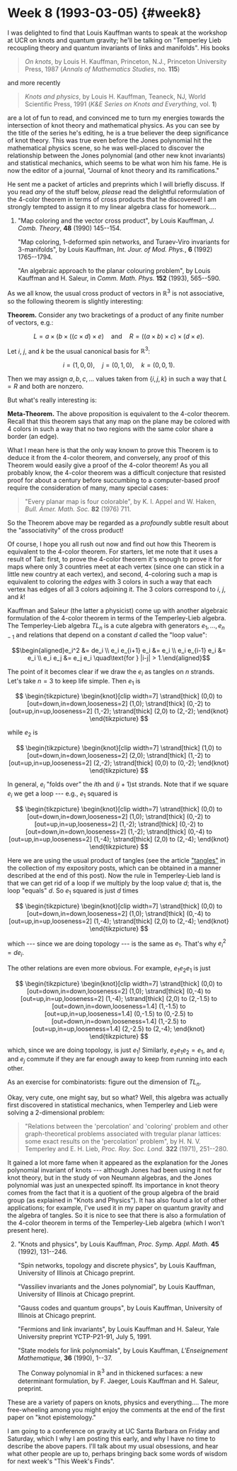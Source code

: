 # Week 8 (1993-03-05) {#week8}

I was delighted to find that Louis Kauffman wants to speak at the
workshop at UCR on knots and quantum gravity; he'll be talking on
"Temperley Lieb recoupling theory and quantum invariants of links and
manifolds". His books

> _On knots_, by Louis H. Kauffman, Princeton, N.J., Princeton University
Press, 1987 (_Annals of Mathematics Studies_, no. **115**)

and more recently

> _Knots and physics_, by Louis H. Kauffman, Teaneck, NJ, World Scientific
Press, 1991 (_K&E Series on Knots and Everything_, vol. **1**)

are a lot of fun to read, and convinced me to turn my energies towards
the intersection of knot theory and mathematical physics. As you can see
by the title of the series he's editing, he is a true believer the deep
significance of knot theory. This was true even before the Jones
polynomial hit the mathematical physics scene, so he was well-placed to
discover the relationship between the Jones polynomial (and other new
knot invariants) and statistical mechanics, which seems to be what won
him his fame. He is now the editor of a journal, "Journal of knot
theory and its ramifications."

He sent me a packet of articles and preprints which I will briefly
discuss. If you read *any* of the stuff below, *please* read the
delightful reformulation of the 4-color theorem in terms of cross
products that he discovered! I am strongly tempted to assign it to my
linear algebra class for homework....

1) "Map coloring and the vector cross product", by Louis Kauffman, _J. Comb. Theory_, **48** (1990) 145--154.

    "Map coloring, 1-deformed spin networks, and Turaev-Viro invariants for 3-manifolds", by Louis Kauffman, _Int. Jour. of Mod. Phys._, **6** (1992) 1765--1794.

    "An algebraic approach to the planar colouring problem", by Louis Kauffman and H. Saleur, in _Comm. Math. Phys._ **152** (1993), 565--590.

As we all know, the usual cross product of vectors in $\mathbb{R}^3$ is not
associative, so the following theorem is slightly interesting:

**Theorem.** Consider any two bracketings of a product of any finite number
of vectors, e.g.:

$$L = a \times (b \times ((c \times d) \times e) \quad\text{and}\quad  R = ((a \times b) \times c) \times (d \times e).$$

Let $i$, $j$, and $k$ be the usual canonical basis for $\mathbb{R}^3$:

$$i = (1,0,0), \quad j = (0,1,0), \quad k = (0,0,1).$$

Then we may assign $a,b,c,\ldots$ values taken from $\{i,j,k\}$ in such a way
that $L = R$ and both are nonzero.

But what's really interesting is:

**Meta-Theorem.** The above proposition is equivalent to the 4-color
theorem. Recall that this theorem says that any map on the plane may be
colored with 4 colors in such a way that no two regions with the same
color share a border (an edge).

What I mean here is that the only way known to prove this Theorem is to
deduce it from the 4-color theorem, and conversely, any proof of this
Theorem would easily give a proof of the 4-color theorem! As you all
probably know, the 4-color theorem was a difficult conjecture that
resisted proof for about a century before succumbing to a computer-based
proof require the consideration of many, many special cases:

> "Every planar map is four colorable", by K. I. Appel and W. Haken, _Bull.
Amer. Math. Soc._ **82** (1976) 711.

So the Theorem above may be regarded as a *profoundly* subtle result
about the "associativity" of the cross product!

Of course, I hope you all rush out now and find out how this Theorem is
equivalent to the 4-color theorem. For starters, let me note that it
uses a result of Tait: first, to prove the 4-color theorem it's enough
to prove it for maps where only 3 countries meet at each vertex (since
one can stick in a little new country at each vertex), and second,
4-coloring such a map is equivalent to coloring the *edges* with 3
colors in such a way that each vertex has edges of all 3 colors
adjoining it. The 3 colors correspond to $i$, $j$, and $k$!

Kauffman and Saleur (the latter a physicist) come up with another
algebraic formulation of the 4-color theorem in terms of the
Temperley-Lieb algebra. The Temperley-Lieb algebra $TL_n$ is a cute
algebra with generators $e_1, \ldots, e_{n-1}$ and relations that depend on
a constant $d$ called the "loop value":

$$\begin{aligned}e_i^2 &= de_i \\ e_i e_{i+1} e_i &= e_i \\ e_i e_{i-1} e_i &= e_i \\ e_i e_j &= e_j e_i \quad\text{for } |i-j| > 1.\end{aligned}$$

The point of it becomes clear if we draw the $e_i$ as tangles on $n$
strands. Let's take $n = 3$ to keep life simple. Then $e_1$ is

$$
  \begin{tikzpicture}
    \begin{knot}[clip width=7]
      \strand[thick] (0,0)
        to [out=down,in=down,looseness=2] (1,0);
      \strand[thick] (0,-2)
        to [out=up,in=up,looseness=2] (1,-2);
      \strand[thick] (2,0)
        to (2,-2);
    \end{knot}
  \end{tikzpicture}
$$

while $e_2$ is

$$
  \begin{tikzpicture}
    \begin{knot}[clip width=7]
      \strand[thick] (1,0)
        to [out=down,in=down,looseness=2] (2,0);
      \strand[thick] (1,-2)
        to [out=up,in=up,looseness=2] (2,-2);
      \strand[thick] (0,0)
        to (0,-2);
    \end{knot}
  \end{tikzpicture}
$$

In general, $e_i$ "folds over" the $i$th and $(i+1)$st strands. Note that if
we square $e_i$ we get a loop --- e.g., $e_1$ squared is

$$
  \begin{tikzpicture}
    \begin{knot}[clip width=7]
      \strand[thick] (0,0)
        to [out=down,in=down,looseness=2] (1,0);
      \strand[thick] (0,-2)
        to [out=up,in=up,looseness=2] (1,-2);
      \strand[thick] (0,-2)
        to [out=down,in=down,looseness=2] (1,-2);
      \strand[thick] (0,-4)
        to [out=up,in=up,looseness=2] (1,-4);
      \strand[thick] (2,0)
        to (2,-4);
    \end{knot}
  \end{tikzpicture}
$$

Here we are using the usual product of tangles (see the article
["tangles"](http://math.ucr.edu/home/baez/tangles.html) in the collection of my expository posts, which can be
obtained in a manner described at the end of this post). Now the rule in
Temperley-Lieb land is that we can get rid of a loop if we multiply by
the loop value $d$; that is, the loop "equals" $d$. So $e_1$ squared is just
$d$ times

$$
  \begin{tikzpicture}
    \begin{knot}[clip width=7]
      \strand[thick] (0,0)
        to [out=down,in=down,looseness=2] (1,0);
      \strand[thick] (0,-4)
        to [out=up,in=up,looseness=2] (1,-4);
      \strand[thick] (2,0)
        to (2,-4);
    \end{knot}
  \end{tikzpicture}
$$

which --- since we are doing topology --- is the same as $e_1$. That's why
$e_i^2 = de_i$.

The other relations are even more obvious. For example, $e_1 e_2 e_1$ is
just

$$
  \begin{tikzpicture}
    \begin{knot}[clip width=7]
      \strand[thick] (0,0)
        to [out=down,in=down,looseness=2] (1,0);
      \strand[thick] (0,-4)
        to [out=up,in=up,looseness=2] (1,-4);
      \strand[thick] (2,0)
        to (2,-1.5)
        to [out=down,in=down,looseness=1.4] (1,-1.5)
        to [out=up,in=up,looseness=1.4] (0,-1.5)
        to (0,-2.5)
        to [out=down,in=down,looseness=1.4] (1,-2.5)
        to [out=up,in=up,looseness=1.4] (2,-2.5)
        to (2,-4);
    \end{knot}
  \end{tikzpicture}
$$

which, since we are doing topology, is just $e_1$! Similarly, $e_2 e_1 e_2 = e_1$, and $e_i$ and $e_j$ commute if they are far enough away to keep from
running into each other.

As an exercise for combinatorists: figure out the dimension of $TL_n$.

Okay, very cute, one might say, but so what? Well, this algebra was
actually first discovered in statistical mechanics, when Temperley and
Lieb were solving a 2-dimensional problem:

> "Relations between the 'percolation' and 'coloring' problem and other
graph-theoretical problems associated with tregular planar lattices:
some exact results on the 'percolation' problem", by H. N. V. Temperley
and E. H. Lieb, _Proc. Roy. Soc. Lond._ **322** (1971), 251--280.

It gained a lot more fame when it appeared as the explanation for the
Jones polynomial invariant of knots --- although Jones had been using it
not for knot theory, but in the study of von Neumann algebras, and the
Jones polynomial was just an unexpected spinoff. Its importance in knot
theory comes from the fact that it is a quotient of the group algebra of
the braid group (as explained in "Knots and Physics"). It has also
found a lot of other applications; for example, I've used it in my
paper on quantum gravity and the algebra of tangles. So it is nice to
see that there is also a formulation of the 4-color theorem in terms of
the Temperley-Lieb algebra (which I won't present here).

2) "Knots and physics", by Louis Kauffman, _Proc. Symp. Appl. Math._ **45**
(1992), 131--246.

    "Spin networks, topology and discrete physics", by Louis Kauffman,
    University of Illinois at Chicago preprint.

    "Vassiliev invariants and the Jones polynomial", by Louis Kauffman,
    University of Illinois at Chicago preprint.

    "Gauss codes and quantum groups", by Louis Kauffman, University of
    Illinois at Chicago preprint.

    "Fermions and link invariants", by Louis Kauffman and H. Saleur, Yale
    University preprint YCTP-P21-91, July 5, 1991.

    "State models for link polynomials", by Louis Kauffman, _L'Enseignement Mathematique_, **36** (1990), 1--37.

    The Conway polynomial in $\mathbb{R}^3$ and in thickened surfaces: a new
    determinant formulation, by F. Jaeger, Louis Kauffman and H. Saleur,
    preprint.

These are a variety of papers on knots, physics and everything.... The
more free-wheeling among you might enjoy the comments at the end of the
first paper on "knot epistemology."

I am going to a conference on gravity at UC Santa Barbara on Friday and
Saturday, which I why I am posting this early, and why I have no time to
describe the above papers. I'll talk about my usual obsessions, and
hear what other people are up to, perhaps bringing back some words of
wisdom for next week's "This Week's Finds".
